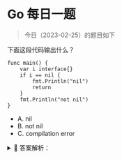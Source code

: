 # Go 每日一题

> 今日（2023-02-25）的题目如下

下面这段代码输出什么？

```golang
func main() {
    var i interface{}
    if i == nil {
        fmt.Println("nil")
        return
    }
    fmt.Println("not nil")
}
```

- A. nil
- B. not nil
- C. compilation error

<details>
<summary style="cursor: pointer">🔑 答案解析：</summary>
<div>

这是很常见的问题。

参考答案及解析：A。

当且仅当接口的动态值和动态类型都为 nil 时，接口类型值才为 nil。

</div>
</details>
